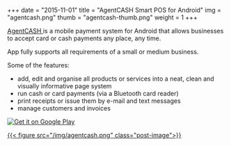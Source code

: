 +++
date        = "2015-11-01"
title       = "AgentCASH Smart POS for Android"
img 		= "agentcash.png"
thumb		= "agentcash-thumb.png"
weight		= 1
+++

<a href ="http://www.agentcash.com" target="_blank">AgentCASH </a> is a mobile payment system for Android that allows businesses to accept card or cash payments any place, any time.

App fully supports all requirements of a small or medium business.

Some of the features:

* add, edit and organise all products or services into a neat, clean and visually informative page system
* run cash or card payments (via a Bluetooth card reader)
* print receipts or issue them by e-mail and text messages
* manage customers and invoices


<a class="playstore-link" target="_blank" href='https://play.google.com/store/apps/details?id=com.agentcash.register&hl=en&utm_source=global_co&utm_medium=prtnr&utm_content=Mar2515&utm_campaign=PartBadge&pcampaignid=MKT-Other-global-all-co-prtnr-py-PartBadge-Mar2515-1'><img alt='Get it on Google Play' src='https://play.google.com/intl/en_us/badges/images/generic/en_badge_web_generic.png'/></a>

<a target="_blank" href='https://play.google.com/store/apps/details?id=com.agentcash.register&hl=en&utm_source=global_co&utm_medium=prtnr&utm_content=Mar2515&utm_campaign=PartBadge&pcampaignid=MKT-Other-global-all-co-prtnr-py-PartBadge-Mar2515-1'>{{< figure src="/img/agentcash.png" class="post-image">}}</a>
